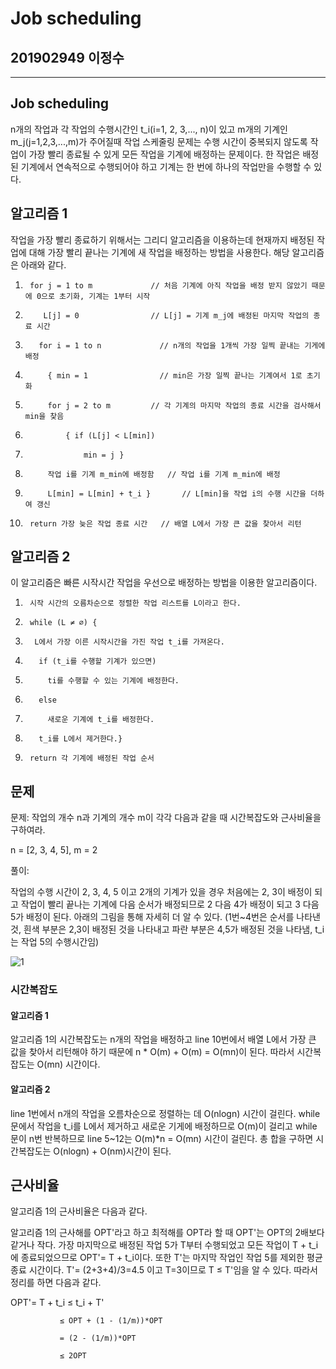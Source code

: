 # Job scheduling

## 201902949 이정수

--------------------------------------------------

## Job scheduling

 n개의 작업과 각 작업의 수행시간인 t_i(i=1, 2, 3,..., n)이 있고 m개의 기계인 m_j(j=1,2,3,...,m)가 주어질때 작업 스케줄링 문제는 수행 시간이 중복되지 않도록 작업이 가장 빨리 종료될 수 있게 모든 작업을 기계에 배정하는 문제이다.
한 작업은 배정된 기계에서 연속적으로 수행되어야 하고 기계는 한 번에 하나의 작업만을 수행할 수 있다.


## 알고리즘 1

작업을 가장 빨리 종료하기 위해서는 그리디 알고리즘을 이용하는데 현재까지 배정된 작업에 대해 가장 빨리 끝나는 기계에 새 작업을 배정하는 방법을 사용한다. 해당 알고리즘은 아래와 같다.

1.      for j = 1 to m             // 처음 기계에 아직 작업을 배정 받지 않았기 때문에 0으로 초기화, 기계는 1부터 시작
2.         L[j] = 0                // L[j] = 기계 m_j에 배정된 마지막 작업의 종료 시간
3.        for i = 1 to n             // n개의 작업을 1개씩 가장 일찍 끝내는 기게에 배정
4.          { min = 1                // min은 가장 일찍 끝나는 기계여서 1로 초기화
5.          for j = 2 to m         // 각 기계의 마지막 작업의 종료 시간을 검사해서 min을 찾음
6.              { if (L[j] < L[min])
7.                  min = j }
8.          작업 i를 기계 m_min에 배정함   // 작업 i를 기계 m_min에 배정 
9.          L[min] = L[min] + t_i }       // L[min]을 작업 i의 수행 시간을 더하여 갱신   
10.      return 가장 늦은 작업 종료 시간   // 배열 L에서 가장 큰 값을 찾아서 리턴



## 알고리즘 2

이 알고리즘은 빠른 시작시간 작업을 우선으로 배정하는 방법을 이용한 알고리즘이다.

1.      시작 시간의 오름차순으로 정렬한 작업 리스트를 L이라고 한다.
2.      while (L ≠ ∅) {
3.       L에서 가장 이른 시작시간을 가진 작업 t_i를 가져온다.
4.        if (t_i를 수행할 기계가 있으면)
5.          ti를 수행할 수 있는 기계에 배정한다.
6.        else
7.          새로운 기계에 t_i를 배정한다.
8.        t_i를 L에서 제거한다.}
9.      return 각 기계에 배정된 작업 순서



## 문제

문제: 작업의 개수 n과 기계의 개수 m이 각각 다음과 같을 때 시간복잡도와 근사비율을 구하여라.

n = [2, 3, 4, 5], m = 2  

풀이:

작업의 수행 시간이 2, 3, 4, 5 이고 2개의 기계가 있을 경우 처음에는 2, 3이 배정이 되고 작업이 빨리 끝나는 기계에 다음 순서가 배정되므로 2 다음 4가 배정이 되고 3 다음 5가 배정이 된다.
아래의 그림을 통해 자세히 더 알 수 있다. (1번~4번은 순서를 나타낸 것, 흰색 부분은 2,3이 배정된 것을 나타내고 파란 부분은 4,5가 배정된 것을 나타냄, t_i는 작업 5의 수행시간임)

![1](https://user-images.githubusercontent.com/81748368/118560030-d40b6180-b7a3-11eb-91bf-69b56519b105.PNG)

 

### 시간복잡도

#### 알고리즘 1

알고리즘 1의 시간복잡도는 n개의 작업을 배정하고 line 10번에서 배열 L에서 가장 큰 값을 찾아서 리턴해야 하기 때문에 n * O(m) + O(m) = O(mn)이 된다.
따라서 시간복잡도는 O(mn) 시간이다.

#### 알고리즘 2

line 1번에서 n개의 작업을 오름차순으로 정렬하는 데 O(nlogn) 시간이 걸린다.
while문에서 작업을 t_i를 L에서 제거하고 새로운 기게에 배정하므로 O(m)이 걸리고 while 문이 n번 반복하므로 line 5~12는 O(m)*n = O(mn) 시간이 걸린다.
총 합을 구하면 시간복잡도는 O(nlogn) + O(nm)시간이 된다.


## 근사비율

알고리즘 1의 근사비율은 다음과 같다.

알고리즘 1의 근사해를 OPT'라고 하고 최적해를 OPT라 할 때 OPT'는 OPT의 2배보다 같거나 작다. 가장 마지막으로 배정된 작업 5가 T부터 수행되었고 모든 작업이 T + t_i에 종료되었으므로 OPT'= T + t_i이다. 또한 T'는 마지막 작업인 작업 5를 제외한 평균 종료 시간이다. T'= (2+3+4)/3=4.5 이고 T=3이므로 T ≤ T'임을 알 수 있다.
따라서 정리를 하면 다음과 같다. 

OPT'= T + t_i  ≤ t_i + T'

               ≤ OPT + (1 - (1/m))*OPT 
               
               = (2 - (1/m))*OPT
               
               ≤ 2OPT

